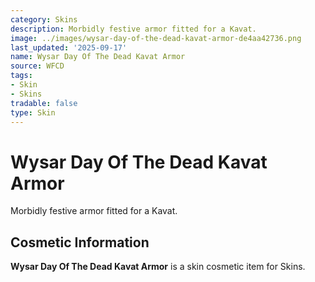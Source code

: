 ```yaml
---
category: Skins
description: Morbidly festive armor fitted for a Kavat.
image: ../images/wysar-day-of-the-dead-kavat-armor-de4aa42736.png
last_updated: '2025-09-17'
name: Wysar Day Of The Dead Kavat Armor
source: WFCD
tags:
- Skin
- Skins
tradable: false
type: Skin
---
```


# Wysar Day Of The Dead Kavat Armor

Morbidly festive armor fitted for a Kavat.

## Cosmetic Information

**Wysar Day Of The Dead Kavat Armor** is a skin cosmetic item for Skins.

